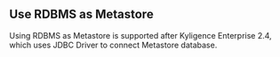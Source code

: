 ## Use RDBMS as Metastore

Using RDBMS as Metastore is supported after Kyligence Enterprise 2.4, which uses JDBC Driver to connect Metastore database.

